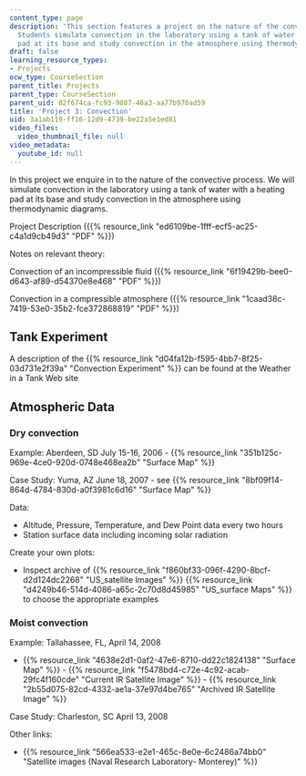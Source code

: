 ```yaml
---
content_type: page
description: 'This section features a project on the nature of the convective process.
  Students simulate convection in the laboratory using a tank of water with a heating
  pad at its base and study convection in the atmosphere using thermodynamic diagrams. '
draft: false
learning_resource_types:
- Projects
ocw_type: CourseSection
parent_title: Projects
parent_type: CourseSection
parent_uid: 02f674ca-fc93-9887-46a3-aa77b970ad59
title: 'Project 3: Convection'
uid: 3a1ab119-ff16-12d9-4739-be22a5e1ed81
video_files:
  video_thumbnail_file: null
video_metadata:
  youtube_id: null
---
```

In this project we enquire in to the nature of the convective process. We will simulate convection in the laboratory using a tank of water with a heating pad at its base and study convection in the atmosphere using thermodynamic diagrams.

Project Description ({{% resource_link "ed6109be-1fff-ecf5-ac25-c4a1d9cb49d3" "PDF" %}})

Notes on relevant theory:

Convection of an incompressible fluid ({{% resource_link "6f19429b-bee0-d643-af89-d54370e8e468" "PDF" %}})

Convection in a compressible atmosphere ({{% resource_link "1caad38c-7419-53e0-35b2-fce372868819" "PDF" %}})

## Tank Experiment

A description of the {{% resource_link "d04fa12b-f595-4bb7-8f25-03d731e2f39a" "Convection Experiment" %}} can be found at the Weather in a Tank Web site

## Atmospheric Data

### Dry convection

Example: Aberdeen, SD July 15-16, 2006 - {{% resource_link "351b125c-969e-4ce0-920d-0748e468ea2b" "Surface Map" %}}

Case Study: Yuma, AZ June 18, 2007 - see {{% resource_link "8bf09f14-864d-4784-830d-a0f3981c6d16" "Surface Map" %}}

Data:

- Altitude, Pressure, Temperature, and Dew Point data every two hours 
- Station surface data including incoming solar radiation 

Create your own plots:

- Inspect archive of {{% resource_link "f860bf33-096f-4290-8bcf-d2d124dc2268" "US\_satellite Images" %}} {{% resource_link "d4249b46-514d-4086-a65c-2c70d8d45985" "US\_surface Maps" %}} to choose the appropriate examples

### Moist convection

Example: Tallahassee, FL, April 14, 2008

- {{% resource_link "4638e2d1-0af2-47e6-8710-dd22c1824138" "Surface Map" %}} - {{% resource_link "f5478bd4-c72e-4c92-acab-29fc4f160cde" "Current IR Satellite Image" %}} - {{% resource_link "2b55d075-82cd-4332-ae1a-37e97d4be765" "Archived IR Satellite Image" %}}

Case Study: Charleston, SC April 13, 2008

Other links:

- {{% resource_link "566ea533-e2e1-465c-8e0e-6c2486a74bb0" "Satellite images (Naval Research Laboratory- Monterey)" %}}